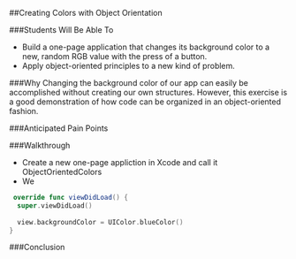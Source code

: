 ##Creating Colors with Object Orientation

###Students Will Be Able To
- Build a one-page application that changes its background color to a new, random RGB value with the press of a button.
- Apply object-oriented principles to a new kind of problem.

###Why
Changing the background color of our app can easily be accomplished without creating our own structures. However, this exercise is a good demonstration of how code can be organized in an object-oriented fashion.

###Anticipated Pain Points



###Walkthrough
- Create a new one-page appliction in Xcode and call it ObjectOrientedColors
- We
```Swift
 override func viewDidLoad() {
  super.viewDidLoad()
  
  view.backgroundColor = UIColor.blueColor()
}
```

###Conclusion
